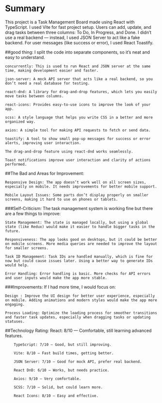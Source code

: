 # Summary
This project is a Task Management Board made using React with TypeScript. I used Vite for fast project setup. Users can add, update, and drag tasks between three columns: To Do, In Progress, and Done. I didn’t use a real backend — instead, I used JSON Server to act like a fake backend. For user messages (like success or error), I used React Toastify.





##good thing:
    I split the code into separate components, so it’s neat and easy to understand.

    concurrently: This is used to run React and JSON server at the same time, making development easier and faster.

    json-server: A mock API server that acts like a real backend, so you don’t need a real database for testing.

    react-dnd: A library for drag-and-drop features, which lets you easily move tasks between columns.

    react-icons: Provides easy-to-use icons to improve the look of your app.

    scss: A style language that helps you write CSS in a better and more organized way.

    axios: A simple tool for making API requests to fetch or send data.

    toastify: A tool to show small pop-up messages for success or error alerts, improving user interaction.

    The drag-and-drop feature using react-dnd works seamlessly.

    Toast notifications improve user interaction and clarity of actions performed.

##The Bad and Areas for Improvement:

    Responsive Design: The app doesn’t work well on all screen sizes, especially on mobile. It needs improvements for better mobile support.

    Mobile Layout Issues: Some parts don’t display properly on smaller screens, making it hard to use on phones or tablets.

###Self-Criticism:
The task management system is working fine but there are a few things to improve:

    State Management: The state is managed locally, but using a global state (like Redux) would make it easier to handle bigger tasks in the future.

    Responsiveness: The app looks good on desktops, but it could be better on mobile screens. More media queries are needed to improve the layout for smaller screens.

    Task ID Management: Task IDs are handled manually, which is fine for now but could cause issues later. Using a better way to generate IDs would help.

    Error Handling: Error handling is basic. More checks for API errors and user inputs would make the app more stable.

###Improvements:
If I had more time, I would focus on:

    Design : Improve the UI design for better user experience, especially on mobile. Adding animations and modern styles would make the app more engaging.

    Process Loading: Optimize the loading process for smoother transitions and faster task updates, especially when dragging tasks or updating statuses.

##Technology Rating:
        React: 8/10 — Comfortable, still learning advanced features.

        TypeScript: 7/10 — Good, but still improving.

        Vite: 8/10 — Fast build times, getting better.

        JSON Server: 7/10 — Good for mock API, prefer real backend.

        React DnD: 6/10 — Works, but needs practice.

        Axios: 9/10 — Very comfortable.

        SCSS: 7/10 — Solid, but could learn more.

        React Icons: 8/10 — Easy and effective.

